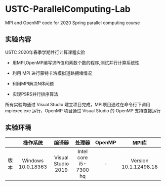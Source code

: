# USTC-ParallelComputing-Lab

MPI and OpenMP code for 2020 Spring parallel computing course

## 实验内容

USTC 2020年春季学期并行计算课程实验

* 用MPI,OpenMP编写求Pi值和素数个数的程序,测试并行计算系统性

* 利用 MPI 进行蒙特卡洛模拟道路拥堵情况

* 利用MPI解决N体问题

* 实现PSRS并行排序算法

所有实验均通过 Visual Studio 建立项目完成，MPI项目通过在命令行下调用 mpiexec.exe 运行，OpenMP 项目通过 Visual Studio 的 OpenMP 支持直接运行

## 实验环境

||操作系统|编译器|处理器|OpenMP|MPI库|
:-:|:-:|:-:|:-:|:-:|:-:
版本|Windows 10.0.18363|Visual Studio 2019|Intel core i5-7300 hq|-|Version 10.1.12498.18|
